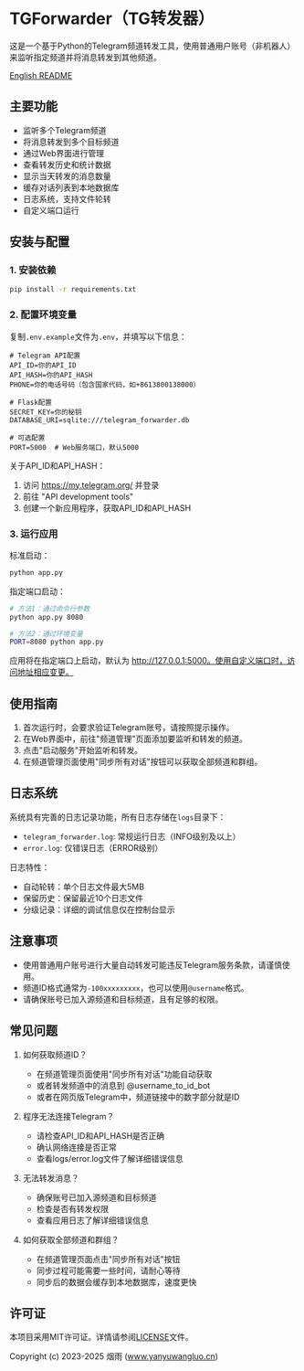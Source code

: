 # TGForwarder（TG转发器）

这是一个基于Python的Telegram频道转发工具，使用普通用户账号（非机器人）来监听指定频道并将消息转发到其他频道。

[English README](README_EN.md)

## 主要功能

- 监听多个Telegram频道
- 将消息转发到多个目标频道
- 通过Web界面进行管理
- 查看转发历史和统计数据
- 显示当天转发的消息数量
- 缓存对话列表到本地数据库
- 日志系统，支持文件轮转
- 自定义端口运行

## 安装与配置

### 1. 安装依赖

```bash
pip install -r requirements.txt
```

### 2. 配置环境变量

复制`.env.example`文件为`.env`，并填写以下信息：

```
# Telegram API配置
API_ID=你的API_ID
API_HASH=你的API_HASH
PHONE=你的电话号码（包含国家代码，如+8613800138000）

# Flask配置 
SECRET_KEY=你的秘钥
DATABASE_URI=sqlite:///telegram_forwarder.db

# 可选配置
PORT=5000  # Web服务端口，默认5000
```

关于API_ID和API_HASH：
1. 访问 https://my.telegram.org/ 并登录
2. 前往 "API development tools"
3. 创建一个新应用程序，获取API_ID和API_HASH

### 3. 运行应用

标准启动：
```bash
python app.py
```

指定端口启动：
```bash
# 方法1：通过命令行参数
python app.py 8080

# 方法2：通过环境变量
PORT=8080 python app.py
```

应用将在指定端口上启动，默认为 http://127.0.0.1:5000。使用自定义端口时，访问地址相应变更。

## 使用指南

1. 首次运行时，会要求验证Telegram账号，请按照提示操作。
2. 在Web界面中，前往"频道管理"页面添加要监听和转发的频道。
3. 点击"启动服务"开始监听和转发。
4. 在频道管理页面使用"同步所有对话"按钮可以获取全部频道和群组。

## 日志系统

系统具有完善的日志记录功能，所有日志存储在`logs`目录下：
- `telegram_forwarder.log`: 常规运行日志（INFO级别及以上）
- `error.log`: 仅错误日志（ERROR级别）

日志特性：
- 自动轮转：单个日志文件最大5MB
- 保留历史：保留最近10个日志文件
- 分级记录：详细的调试信息仅在控制台显示

## 注意事项

- 使用普通用户账号进行大量自动转发可能违反Telegram服务条款，请谨慎使用。
- 频道ID格式通常为`-100xxxxxxxxx`，也可以使用`@username`格式。
- 请确保账号已加入源频道和目标频道，且有足够的权限。

## 常见问题

1. 如何获取频道ID？
   - 在频道管理页面使用"同步所有对话"功能自动获取
   - 或者转发频道中的消息到 @username_to_id_bot
   - 或者在网页版Telegram中，频道链接中的数字部分就是ID

2. 程序无法连接Telegram？
   - 请检查API_ID和API_HASH是否正确
   - 确认网络连接是否正常
   - 查看logs/error.log文件了解详细错误信息

3. 无法转发消息？
   - 确保账号已加入源频道和目标频道
   - 检查是否有转发权限
   - 查看应用日志了解详细错误信息
   
4. 如何获取全部频道和群组？
   - 在频道管理页面点击"同步所有对话"按钮
   - 同步过程可能需要一些时间，请耐心等待
   - 同步后的数据会缓存到本地数据库，速度更快

## 许可证

本项目采用MIT许可证。详情请参阅[LICENSE](LICENSE)文件。

Copyright (c) 2023-2025 烟雨 (www.yanyuwangluo.cn) 
